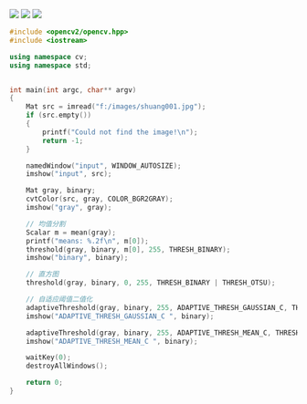 ![](https://img2018.cnblogs.com/blog/1446249/202002/1446249-20200215211652645-1602627608.png)
![](https://img2018.cnblogs.com/blog/1446249/202002/1446249-20200215211659222-1796269702.png)
![](https://img2018.cnblogs.com/blog/1446249/202002/1446249-20200215211706978-1069168892.png)

```c++
#include <opencv2/opencv.hpp>
#include <iostream>

using namespace cv;
using namespace std;


int main(int argc, char** argv)
{
    Mat src = imread("f:/images/shuang001.jpg");
    if (src.empty())
    {
        printf("Could not find the image!\n");
        return -1;
    }

    namedWindow("input", WINDOW_AUTOSIZE);
    imshow("input", src);

    Mat gray, binary;
    cvtColor(src, gray, COLOR_BGR2GRAY);
    imshow("gray", gray);

    // 均值分割
    Scalar m = mean(gray);
    printf("means: %.2f\n", m[0]);
    threshold(gray, binary, m[0], 255, THRESH_BINARY);
    imshow("binary", binary);

    // 直方图
    threshold(gray, binary, 0, 255, THRESH_BINARY | THRESH_OTSU);

    // 自适应阈值二值化
    adaptiveThreshold(gray, binary, 255, ADAPTIVE_THRESH_GAUSSIAN_C, THRESH_BINARY, 25, 10);
    imshow("ADAPTIVE_THRESH_GAUSSIAN_C ", binary);

    adaptiveThreshold(gray, binary, 255, ADAPTIVE_THRESH_MEAN_C, THRESH_BINARY, 25, 10);
    imshow("ADAPTIVE_THRESH_MEAN_C ", binary);

    waitKey(0);
    destroyAllWindows();

    return 0;
}
```